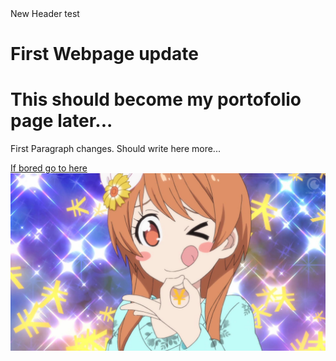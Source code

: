 <!DOCTYPE html>
<meta http-equiv="Content-Type" content="text/html; charset=utf-8" />
<html>
  <head>
    <title>Sean's Portfolio</title>
    <link href="CSS/style.css" rel"stylesheet" type="text/css">
  </head>
  <body>
    <div id="header">
      New Header test
    </div>
    <h1> First Webpage update </h1>
    <h1> This should become my portofolio page later... </h1>
    <p> First Paragraph changes. Should write here more... 
    </p>
    <a href="https://www.youtube.com/" target=" _blank"> If bored go to here </a>
    <img src="Images/MarikaMoney.jpg" alt="Wups Marika not found"> 
   </body>
</html>
